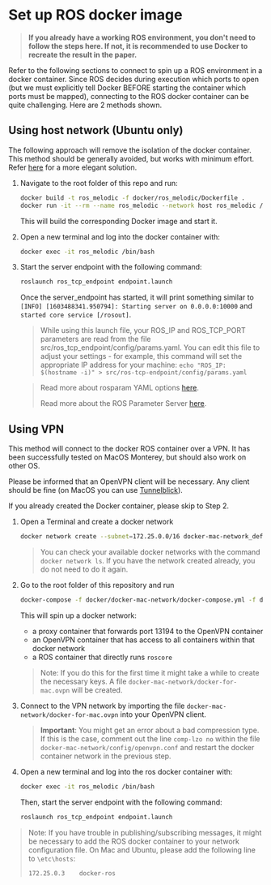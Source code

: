 # Set up ROS docker image

> **If you already have a working ROS environment, you don't need to follow the steps here. If not, it is recommended to use Docker to recreate the result in the paper.**

Refer to the following sections to connect to spin up a ROS environment in a docker container.
Since ROS decides during execution which ports to open (but we must explicitly tell Docker BEFORE starting the container which ports must be mapped), connecting to the ROS docker container can be quite challenging. Here are 2 methods shown.

## Using host network (Ubuntu only)

The following approach will remove the isolation of the docker container. This method should be generally avoided, but works with minimum effort. Refer [here](#using-a-virtual-private-network) for a more elegant solution.

1. Navigate to the root folder of this repo and run:

    ```bash
    docker build -t ros_melodic -f docker/ros_melodic/Dockerfile .
    docker run -it --rm --name ros_melodic --network host ros_melodic /bin/bash
    ```

    This will build the corresponding Docker image and start it.

2. Open a new terminal and log into the docker container with:

    ```bash
    docker exec -it ros_melodic /bin/bash
    ```

3. Start the server endpoint with the following command:

    ```bash
    roslaunch ros_tcp_endpoint endpoint.launch
    ```

    Once the server_endpoint has started, it will print something similar to `[INFO] [1603488341.950794]: Starting server on 0.0.0.0:10000` and `started core service [/rosout]`.

    > While using this launch file, your ROS_IP and ROS_TCP_PORT parameters are read from the file src/ros_tcp_endpoint/config/params.yaml. You can edit this file to adjust your settings - for example, this command will set the appropriate IP address for your machine:
    > `echo "ROS_IP: $(hostname -i)" > src/ros-tcp-endpoint/config/params.yaml`

    > Read more about rosparam YAML options [here](http://wiki.ros.org/rosparam).
    >
    > Read more about the ROS Parameter Server [here](http://wiki.ros.org/Parameter%20Server).

## Using VPN

This method will connect to the docker ROS container over a VPN.
It has been successfully tested on MacOS Monterey, but should also work on other OS.

Please be informed that an OpenVPN client will be necessary. Any client should be fine (on MacOS you can use [Tunnelblick](https://tunnelblick.net/downloads.html)).

If you already created the Docker container, please skip to Step 2.

1. Open a Terminal and create a docker network

    ```bash
    docker network create --subnet=172.25.0.0/16 docker-mac-network_default
    ```

    > You can check your available docker networks with the command `docker network ls`.
    > If you have the network created already, you do not need to do it again.

2. Go to the root folder of this repository and run

    ```bash
    docker-compose -f docker/docker-mac-network/docker-compose.yml -f docker/ros_melodic/docker-compose.yml up
    ```

    This will spin up a docker network:

    - a proxy container that forwards port 13194 to the OpenVPN container  
    - an OpenVPN container that has access to all containers within that docker network
    - a ROS container that directly runs `roscore`

    > Note: If you do this for the first time it might take a while to create the necessary keys.
    > A file `docker-mac-network/docker-for-mac.ovpn` will be created.

3. Connect to the VPN network by importing the file `docker-mac-network/docker-for-mac.ovpn` into your OpenVPN client.

    > **Important**: You might get an error about a bad compression type. If this is the case, comment out the line `comp-lzo no` within the file `docker-mac-network/config/openvpn.conf` and restart the docker container network in the previous step.

4. Open a new terminal and log into the ros docker container with:

    ```bash
    docker exec -it ros_melodic /bin/bash
    ```

    Then, start the server endpoint with the following command:

    ```bash
    roslaunch ros_tcp_endpoint endpoint.launch
    ```

> Note: If you have trouble in publishing/subscribing messages, it might be necessary to add the ROS docker container to your network configuration file. On Mac and Ubuntu, please add the following line to `\etc\hosts`:
>
>    ```bash
>    172.25.0.3    docker-ros
>    ```
